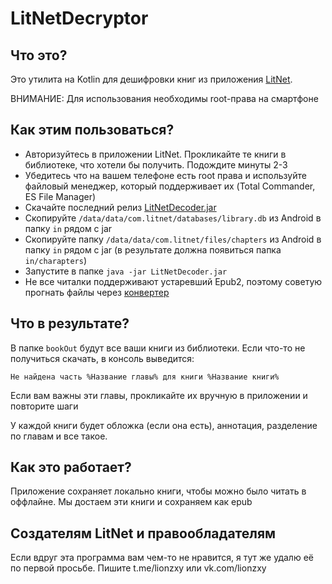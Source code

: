 # LitNetDecryptor
## Что это?
Это утилита на Kotlin для дешифровки книг из приложения [LitNet](https://play.google.com/store/apps/details?id=com.litnet).

ВНИМАНИЕ: Для использования необходимы root-права на смартфоне

## Как этим пользоваться?
- Авторизуйтесь в приложении LitNet. Прокликайте те книги в библиотеке, что хотели бы получить. Подождите минуты 2-3
- Убедитесь что на вашем телефоне есть root права и используйте файловый менеджер, который поддерживает их (Total Commander, ES File Manager)
- Скачайте последний релиз [LitNetDecoder.jar](https://github.com/LionZXY/LitNetDecoder/releases/)
- Скопируйте `/data/data/com.litnet/databases/library.db` из Android в папку `in` рядом с jar
- Скопируйте папку `/data/data/com.litnet/files/chapters` из Android в папку `in` рядом с jar (в результате должна появиться папка `in/charapters`)
- Запустите в папке `java -jar LitNetDecoder.jar`
- Не все читалки поддерживают устаревший Epub2, поэтому советую прогнать файлы через [конвертер](https://ebook.online-convert.com/ru/convert-to-epub)

## Что в результате?
В папке `bookOut` будут все ваши книги из библиотеки. Если что-то не получиться скачать, в консоль выведится:
```
Не найдена часть %Название главы% для книги %Название книги%
```
Если вам важны эти главы, прокликайте их вручную в приложении и повторите шаги

У каждой книги будет обложка (если она есть), аннотация, разделение по главам и все такое. 

## Как это работает?
Приложение сохраняет локально книги, чтобы можно было читать в оффлайне. Мы достаем эти книги и сохраняем как epub

## Создателям LitNet и правообладателям
Если вдруг эта программа вам чем-то не нравится, я тут же удалю её по первой просьбе. Пишите t.me/lionzxy или vk.com/lionzxy
